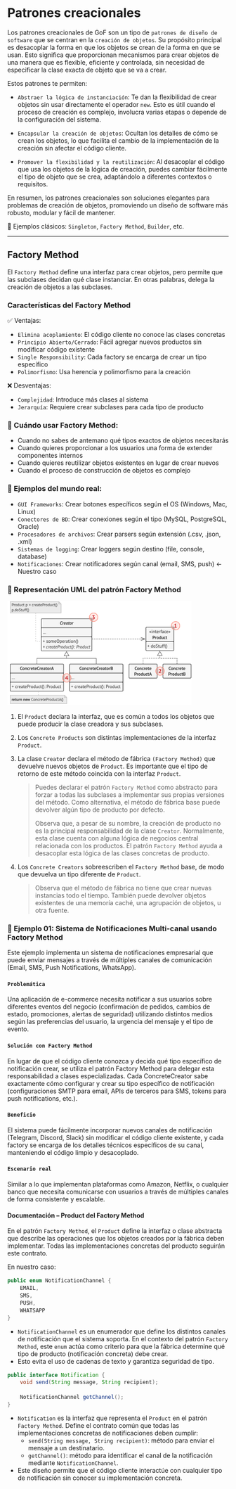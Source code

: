 # Patrones creacionales

Los patrones creacionales de GoF son un tipo de `patrones de diseño de software` que se centran en la
`creación de objetos`. Su propósito principal es desacoplar la forma en que los objetos se crean de la forma en que se
usan. Esto significa que proporcionan mecanismos para crear objetos de una manera que es flexible, eficiente y
controlada, sin necesidad de especificar la clase exacta de objeto que se va a crear.

Estos patrones te permiten:

- `Abstraer la lógica de instanciación`: Te dan la flexibilidad de crear objetos sin usar directamente el operador
  `new`. Esto es útil cuando el proceso de creación es complejo, involucra varias etapas o depende de la configuración
  del sistema.


- `Encapsular la creación de objetos`: Ocultan los detalles de cómo se crean los objetos, lo que facilita el cambio de
  la implementación de la creación sin afectar el código cliente.


- `Promover la flexibilidad y la reutilización`: Al desacoplar el código que usa los objetos de la lógica de creación,
  puedes cambiar fácilmente el tipo de objeto que se crea, adaptándolo a diferentes contextos o requisitos.

En resumen, los patrones creacionales son soluciones elegantes para problemas de creación de objetos, promoviendo un
diseño de software más robusto, modular y fácil de mantener.

📌 Ejemplos clásicos: `Singleton`, `Factory Method`, `Builder`, etc.

---

## Factory Method

El `Factory Method` define una interfaz para crear objetos, pero permite que las subclases decidan qué clase instanciar.
En otras palabras, delega la creación de objetos a las subclases.

### Características del Factory Method

✅ Ventajas:

- `Elimina acoplamiento`: El código cliente no conoce las clases concretas
- `Principio Abierto/Cerrado`: Fácil agregar nuevos productos sin modificar código existente
- `Single Responsibility`: Cada factory se encarga de crear un tipo específico
- `Polimorfismo`: Usa herencia y polimorfismo para la creación

❌ Desventajas:

- `Complejidad`: Introduce más clases al sistema
- `Jerarquía`: Requiere crear subclases para cada tipo de producto

### 🎯 Cuándo usar Factory Method:

- Cuando no sabes de antemano qué tipos exactos de objetos necesitarás
- Cuando quieres proporcionar a los usuarios una forma de extender componentes internos
- Cuando quieres reutilizar objetos existentes en lugar de crear nuevos
- Cuando el proceso de construcción de objetos es complejo

### 💼 Ejemplos del mundo real:

- `GUI Frameworks`: Crear botones específicos según el OS (Windows, Mac, Linux)
- `Conectores de BD`: Crear conexiones según el tipo (MySQL, PostgreSQL, Oracle)
- `Procesadores de archivos`: Crear parsers según extensión (.csv, .json, .xml)
- `Sistemas de logging`: Crear loggers según destino (file, console, database)
- `Notificaciones`: Crear notificadores según canal (email, SMS, push) ← Nuestro caso

### 📐 Representación UML del patrón Factory Method

![01.png](assets/03-java-plano-creacional/01.png)

1. El `Product` declara la interfaz, que es común a todos los objetos que puede producir la clase creadora y sus
   subclases.

2. Los `Concrete Products` son distintas implementaciones de la interfaz `Product`.
3. La clase `Creator` declara el método de fábrica `(Factory Method)` que devuelve nuevos objetos de `Product`. Es
   importante que el tipo de retorno de este método coincida con la interfaz `Product`.
   > Puedes declarar el patrón `Factory Method` como abstracto para forzar a todas las subclases a implementar sus
   > propias versiones del método. Como alternativa, el método de fábrica base puede devolver algún tipo de producto
   > por defecto.
   >
   > Observa que, a pesar de su nombre, la creación de producto no es la principal responsabilidad de la clase
   > `Creator`. Normalmente, esta clase cuenta con alguna lógica de negocios central relacionada con los productos. El
   > patrón `Factory Method` ayuda a desacoplar esta lógica de las clases concretas de producto.


4. Los `Concrete Creators` sobreescriben el `Factory Method` base, de modo que devuelva un tipo diferente de `Product`.
   > Observa que el método de fábrica no tiene que crear nuevas instancias todo el tiempo. También puede devolver
   > objetos existentes de una memoría caché, una agrupación de objetos, u otra fuente.

### 🎯 Ejemplo 01: Sistema de Notificaciones Multi-canal usando Factory Method

Este ejemplo implementa un sistema de notificaciones empresarial que puede enviar mensajes a través de múltiples canales
de comunicación (Email, SMS, Push Notifications, WhatsApp).

#### `Problemática`

Una aplicación de e-commerce necesita notificar a sus usuarios sobre diferentes eventos del negocio (confirmación de
pedidos, cambios de estado, promociones, alertas de seguridad) utilizando distintos medios según las preferencias del
usuario, la urgencia del mensaje y el tipo de evento.

#### `Solución con Factory Method`

En lugar de que el código cliente conozca y decida qué tipo específico de notificación crear, se utiliza el patrón
Factory Method para delegar esta responsabilidad a clases especializadas. Cada ConcreteCreator sabe exactamente cómo
configurar y crear su tipo específico de notificación (configuraciones SMTP para email, APIs de terceros para SMS,
tokens para push notifications, etc.).

#### `Beneficio`

El sistema puede fácilmente incorporar nuevos canales de notificación (Telegram, Discord, Slack) sin modificar el código
cliente existente, y cada factory se encarga de los detalles técnicos específicos de su canal, manteniendo el código
limpio y desacoplado.

#### `Escenario real`

Similar a lo que implementan plataformas como Amazon, Netflix, o cualquier banco que necesita comunicarse con usuarios a
través de múltiples canales de forma consistente y escalable.

#### Documentación – Product del Factory Method

En el patrón `Factory Method`, el `Product` define la interfaz o clase abstracta que describe las operaciones que los
objetos creados por la fábrica deben implementar. Todas las implementaciones concretas del producto seguirán este
contrato.

En nuestro caso:

````java
public enum NotificationChannel {
    EMAIL,
    SMS,
    PUSH,
    WHATSAPP
}
````

- `NotificationChannel` es un enumerador que define los distintos canales de notificación que el sistema soporta.
  En el contexto del patrón `Factory Method`, este `enum` actúa como criterio para que la fábrica determine qué tipo de
  producto (notificación concreta) debe crear.
- Esto evita el uso de cadenas de texto y garantiza seguridad de tipo.

````java
public interface Notification {
    void send(String message, String recipient);

    NotificationChannel getChannel();
}
````

- `Notification` es la interfaz que representa el `Product` en el patrón `Factory Method`. Define el contrato común que
  todas las implementaciones concretas de notificaciones deben cumplir:
    - `send(String message, String recipient)`: método para enviar el mensaje a un destinatario.
    - `getChannel()`: método para identificar el canal de la notificación mediante `NotificationChannel`.
- Este diseño permite que el código cliente interactúe con cualquier tipo de notificación sin conocer su implementación
  concreta.

